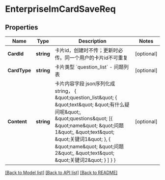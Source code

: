 # EnterpriseImCardSaveReq

## Properties

Name | Type | Description | Notes
------------ | ------------- | ------------- | -------------
**CardId** | **string** | 卡片id，创建时不传；更新时必传。同一个用户的卡片id不可重复 | [optional] 
**CardType** | **string** | 卡片类型 &#x60;question_list&#x60; - 问题列表 | [optional] 
**Content** | **string** | 卡片内容字段 json序列化成string， { \&quot;question_list\&quot; { \&quot;text\&quot; \&quot;有什么疑问呢\&quot;, \&quot;questions\&quot; [{ \&quot;name\&quot; \&quot;问题1\&quot;, \&quot;text\&quot; \&quot;关键词1\&quot; }, { \&quot;name\&quot; \&quot;问题2\&quot;, \&quot;text\&quot; \&quot;关键词2\&quot; } ] } } | [optional] 

[[Back to Model list]](../README.md#documentation-for-models) [[Back to API list]](../README.md#documentation-for-api-endpoints) [[Back to README]](../README.md)


